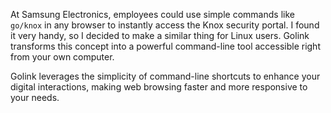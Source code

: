 At Samsung Electronics, employees could use simple commands like `go/knox` in any browser to instantly access the Knox security portal. I found it very handy, so I decided to make a similar thing for Linux users. Golink transforms this concept into a powerful command-line tool accessible right from your own computer.

Golink leverages the simplicity of command-line shortcuts to enhance your digital interactions, making web browsing faster and more responsive to your needs.

